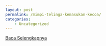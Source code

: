 ```yaml
---
layout: post
permalink: /mimpi-telinga-kemasukan-kecoa/
categories:
    - Uncategorized
---
```


[Baca Selengkapnya](/06)